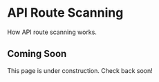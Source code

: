 # API Route Scanning

How API route scanning works.

## Coming Soon

This page is under construction. Check back soon!
